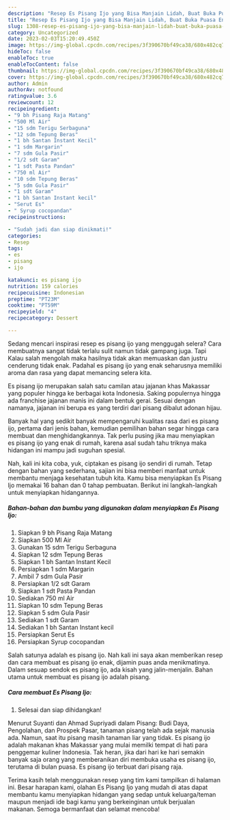 ```yaml
---
description: "Resep Es Pisang Ijo yang Bisa Manjain Lidah, Buat Buka Puasa Enak Banget"
title: "Resep Es Pisang Ijo yang Bisa Manjain Lidah, Buat Buka Puasa Enak Banget"
slug: 1308-resep-es-pisang-ijo-yang-bisa-manjain-lidah-buat-buka-puasa-enak-banget
category: Uncategorized
date: 2023-02-03T15:20:49.450Z
image: https://img-global.cpcdn.com/recipes/3f390670bf49ca38/680x482cq70/es-pisang-ijo-foto-resep-utama.jpg
hideToc: false
enableToc: true
enableTocContent: false
thumbnail: https://img-global.cpcdn.com/recipes/3f390670bf49ca38/680x482cq70/es-pisang-ijo-foto-resep-utama.jpg
cover: https://img-global.cpcdn.com/recipes/3f390670bf49ca38/680x482cq70/es-pisang-ijo-foto-resep-utama.jpg
author: Admin
authorAv: notfound
ratingvalue: 3.6
reviewcount: 12
recipeingredient:
- "9 bh Pisang Raja Matang"
- "500 Ml Air"
- "15 sdm Terigu Serbaguna"
- "12 sdm Tepung Beras"
- "1 bh Santan Instant Kecil"
- "1 sdm Margarin"
- "7 sdm Gula Pasir"
- "1/2 sdt Garam"
- "1 sdt Pasta Pandan"
- "750 ml Air"
- "10 sdm Tepung Beras"
- "5 sdm Gula Pasir"
- "1 sdt Garam"
- "1 bh Santan Instant kecil"
- "Serut Es"
- " Syrup cocopandan"
recipeinstructions:

- "Sudah jadi dan siap dinikmati!"
categories:
- Resep
tags:
- es
- pisang
- ijo

katakunci: es pisang ijo 
nutrition: 159 calories
recipecuisine: Indonesian
preptime: "PT23M"
cooktime: "PT59M"
recipeyield: "4"
recipecategory: Dessert

---
```



Sedang mencari inspirasi resep es pisang ijo yang menggugah selera? Cara membuatnya sangat tidak terlalu sulit namun tidak gampang juga. Tapi Kalau salah mengolah maka hasilnya tidak akan memuaskan dan justru cenderung tidak enak. Padahal es pisang ijo yang enak seharusnya memiliki aroma dan rasa yang dapat memancing selera kita.


Es pisang ijo merupakan salah satu camilan atau jajanan khas Makassar yang populer hingga ke berbagai kota Indonesia. Saking populernya hingga ada franchise jajanan manis ini dalam bentuk gerai. Sesuai dengan namanya, jajanan ini berupa es yang terdiri dari pisang dibalut adonan hijau.

Banyak hal yang sedikit banyak mempengaruhi kualitas rasa dari es pisang ijo, pertama dari jenis bahan, kemudian pemilihan bahan segar hingga cara membuat dan menghidangkannya. Tak perlu pusing jika mau menyiapkan es pisang ijo yang enak di rumah, karena asal sudah tahu triknya maka hidangan ini mampu jadi suguhan spesial.


Nah, kali ini kita coba, yuk, ciptakan es pisang ijo sendiri di rumah. Tetap dengan bahan yang sederhana, sajian ini bisa memberi manfaat untuk membantu menjaga kesehatan tubuh kita. Kamu bisa menyiapkan Es Pisang Ijo memakai 16 bahan dan 0 tahap pembuatan. Berikut ini langkah-langkah untuk menyiapkan hidangannya.

<!--inarticleads1-->

##### Bahan-bahan dan bumbu yang digunakan dalam menyiapkan Es Pisang Ijo:

1. Siapkan 9 bh Pisang Raja Matang
1. Siapkan 500 Ml Air
1. Gunakan 15 sdm Terigu Serbaguna
1. Siapkan 12 sdm Tepung Beras
1. Siapkan 1 bh Santan Instant Kecil
1. Persiapkan 1 sdm Margarin
1. Ambil 7 sdm Gula Pasir
1. Persiapkan 1/2 sdt Garam
1. Siapkan 1 sdt Pasta Pandan
1. Sediakan 750 ml Air
1. Siapkan 10 sdm Tepung Beras
1. Siapkan 5 sdm Gula Pasir
1. Sediakan 1 sdt Garam
1. Sediakan 1 bh Santan Instant kecil
1. Persiapkan Serut Es
1. Persiapkan  Syrup cocopandan


Salah satunya adalah es pisang ijo. Nah kali ini saya akan memberikan resep dan cara membuat es pisang ijo enak, dijamin puas anda menikmatinya. Dalam sesuap sendok es pisang ijo, ada kisah yang jalin-menjalin. Bahan utama untuk membuat es pisang ijo adalah pisang. 

<!--inarticleads2-->

##### Cara membuat Es Pisang Ijo:


1. Selesai dan siap dihidangkan!

Menurut Suyanti dan Ahmad Supriyadi dalam Pisang: Budi Daya, Pengolahan, dan Prospek Pasar, tanaman pisang telah ada sejak manusia ada. Namun, saat itu pisang masih tanaman liar yang tidak. Es pisang ijo adalah makanan khas Makassar yang mulai memilki tempat di hati para penggemar kuliner Indonesia. Tak heran, jika dari hari ke hari semakin banyak saja orang yang memberanikan diri membuka usaha es pisang ijo, terutama di bulan puasa. Es pisang ijo terbuat dari pisang raja. 

Terima kasih telah menggunakan resep yang tim kami tampilkan di halaman ini. Besar harapan kami, olahan Es Pisang Ijo yang mudah di atas dapat membantu kamu menyiapkan hidangan yang sedap untuk keluarga/teman maupun menjadi ide bagi kamu yang berkeinginan untuk berjualan makanan. Semoga bermanfaat dan selamat mencoba!
